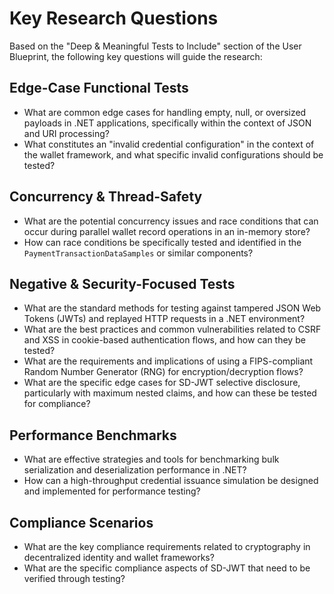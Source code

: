 # Key Research Questions

Based on the "Deep & Meaningful Tests to Include" section of the User Blueprint, the following key questions will guide the research:

## Edge-Case Functional Tests
- What are common edge cases for handling empty, null, or oversized payloads in .NET applications, specifically within the context of JSON and URI processing?
- What constitutes an "invalid credential configuration" in the context of the wallet framework, and what specific invalid configurations should be tested?

## Concurrency & Thread-Safety
- What are the potential concurrency issues and race conditions that can occur during parallel wallet record operations in an in-memory store?
- How can race conditions be specifically tested and identified in the `PaymentTransactionDataSamples` or similar components?

## Negative & Security-Focused Tests
- What are the standard methods for testing against tampered JSON Web Tokens (JWTs) and replayed HTTP requests in a .NET environment?
- What are the best practices and common vulnerabilities related to CSRF and XSS in cookie-based authentication flows, and how can they be tested?
- What are the requirements and implications of using a FIPS-compliant Random Number Generator (RNG) for encryption/decryption flows?
- What are the specific edge cases for SD-JWT selective disclosure, particularly with maximum nested claims, and how can these be tested for compliance?

## Performance Benchmarks
- What are effective strategies and tools for benchmarking bulk serialization and deserialization performance in .NET?
- How can a high-throughput credential issuance simulation be designed and implemented for performance testing?

## Compliance Scenarios
- What are the key compliance requirements related to cryptography in decentralized identity and wallet frameworks?
- What are the specific compliance aspects of SD-JWT that need to be verified through testing?